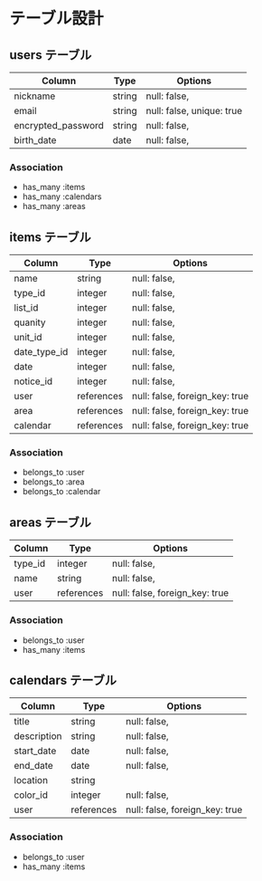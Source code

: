# テーブル設計

## users テーブル

| Column             | Type   | Options                   |
| ------------------ | ------ | ------------------------- |
| nickname           | string | null: false,              |
| email              | string | null: false, unique: true |
| encrypted_password | string | null: false,              |
| birth_date         | date   | null: false,              |

### Association

- has_many :items
- has_many :calendars
- has_many :areas

## items テーブル

| Column       | Type       | Options                        |
| ------------ | ---------- | ------------------------------ |
| name         | string     | null: false,                   |
| type_id      | integer    | null: false,                   |
| list_id      | integer    | null: false,                   |
| quanity      | integer    | null: false,                   |
| unit_id      | integer    | null: false,                   |
| date_type_id | integer    | null: false,                   |
| date         | integer    | null: false,                   |
| notice_id    | integer    | null: false,                   |
| user         | references | null: false, foreign_key: true |
| area         | references | null: false, foreign_key: true |
| calendar     | references | null: false, foreign_key: true |

### Association

- belongs_to :user
- belongs_to :area
- belongs_to :calendar

## areas テーブル

| Column   | Type       | Options                        |
| -------- | ---------- | ------------------------------ |
| type_id  | integer    | null: false,                   |
| name     | string     | null: false,                   |
| user     | references | null: false, foreign_key: true |

### Association

- belongs_to :user
- has_many :items

## calendars テーブル

| Column      | Type       | Options                        |
| ----------- | ---------- | ------------------------------ |
| title       | string     | null: false,                   |
| description | string     | null: false,                   |
| start_date  | date       | null: false,                   |
| end_date    | date       | null: false,                   |
| location    | string     |                                |
| color_id    | integer    | null: false,                   |
| user        | references | null: false, foreign_key: true |

### Association

- belongs_to :user
- has_many :items
